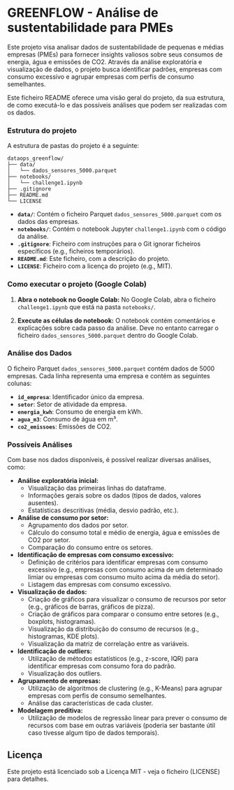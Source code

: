 # GREENFLOW - Análise de sustentabilidade para PMEs

Este projeto visa analisar dados de sustentabilidade de pequenas e médias empresas (PMEs) para fornecer insights valiosos sobre seus consumos de energia, água e emissões de CO2. Através da análise exploratória e visualização de dados, o projeto busca identificar padrões, empresas com consumo excessivo e agrupar empresas com perfis de consumo semelhantes.

Este ficheiro README oferece uma visão geral do projeto, da sua estrutura, de como executá-lo e das possíveis análises que podem ser realizadas com os dados.

### Estrutura do projeto

A estrutura de pastas do projeto é a seguinte:

```
dataops_greenflow/
├── data/
│   └── dados_sensores_5000.parquet
├── notebooks/
│   └── challenge1.ipynb
├── .gitignore
├── README.md
└── LICENSE
```

*   **`data/`**: Contém o ficheiro Parquet `dados_sensores_5000.parquet` com os dados das empresas.
*   **`notebooks/`**: Contém o notebook Jupyter `challenge1.ipynb` com o código da análise.
*   **`.gitignore`**: Ficheiro com instruções para o Git ignorar ficheiros específicos (e.g., ficheiros temporários).
*   **`README.md`**: Este ficheiro, com a descrição do projeto.
*   **`LICENSE`**: Ficheiro com a licença do projeto (e.g., MIT).

### Como executar o projeto (Google Colab)

1.  **Abra o notebook no Google Colab:**
    No Google Colab, abra o ficheiro `challenge1.ipynb` que está na pasta `notebooks/`.

2.  **Execute as células do notebook:**
    O notebook contém comentários e explicações sobre cada passo da análise. Deve no entanto carregar o ficheiro `dados_sensores_5000.parquet` dentro do Google Colab.

### Análise dos Dados

O ficheiro Parquet `dados_sensores_5000.parquet` contém dados de 5000 empresas. Cada linha representa uma empresa e contém as seguintes colunas:

*   **`id_empresa`**: Identificador único da empresa.
*   **`setor`**: Setor de atividade da empresa.
*   **`energia_kwh`**: Consumo de energia em kWh.
*   **`agua_m3`**: Consumo de água em m³.
*   **`co2_emissoes`**: Emissões de CO2.

### Possíveis Análises

Com base nos dados disponíveis, é possível realizar diversas análises, como:

*   **Análise exploratória inicial:**
    *   Visualização das primeiras linhas do dataframe.
    *   Informações gerais sobre os dados (tipos de dados, valores ausentes).
    *   Estatísticas descritivas (média, desvio padrão, etc.).
*   **Análise de consumo por setor:**
    *   Agrupamento dos dados por setor.
    *   Cálculo do consumo total e médio de energia, água e emissões de CO2 por setor.
    *   Comparação do consumo entre os setores.
*   **Identificação de empresas com consumo excessivo:**
    *   Definição de critérios para identificar empresas com consumo excessivo (e.g., empresas com consumo acima de um determinado limiar ou empresas com consumo muito acima da média do setor).
    *   Listagem das empresas com consumo excessivo.
*   **Visualização de dados:**
    *   Criação de gráficos para visualizar o consumo de recursos por setor (e.g., gráficos de barras, gráficos de pizza).
    *   Criação de gráficos para comparar o consumo entre setores (e.g., boxplots, histogramas).
    *   Visualização da distribuição do consumo de recursos (e.g., histogramas, KDE plots).
    *   Visualização da matriz de correlação entre as variáveis.
*   **Identificação de outliers:**
    *   Utilização de métodos estatísticos (e.g., z-score, IQR) para identificar empresas com consumo fora do padrão.
    *   Visualização dos outliers.
*   **Agrupamento de empresas:**
    *   Utilização de algoritmos de clustering (e.g., K-Means) para agrupar empresas com perfis de consumo semelhantes.
    *   Análise das características de cada cluster.
*   **Modelagem preditiva:**
    *   Utilização de modelos de regressão linear para prever o consumo de recursos com base em outras variáveis (poderia ser bastante útil caso tivesse algum tipo de dados temporais).

## Licença

Este projeto está licenciado sob a Licença MIT - veja o ficheiro (LICENSE) para detalhes.